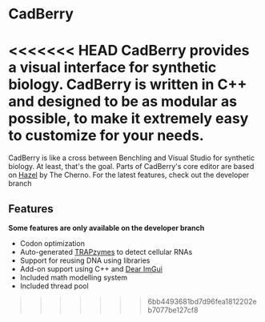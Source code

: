 # CadBerry
<<<<<<< HEAD
CadBerry provides a visual interface for synthetic biology. CadBerry is written in C++ and designed to be as modular as possible, to make it extremely easy to customize for your needs. 
=======
CadBerry is like a cross between Benchling and Visual Studio for synthetic biology. At least, that's the goal. Parts of CadBerry's core editor are based on [Hazel](https://github.com/TheCherno/Hazel) by The Cherno. For the latest features, check out the developer branch

## Features
**Some features are only available on the developer branch**
 - Codon optimization
 - Auto-generated [TRAPzymes](https://pubmed.ncbi.nlm.nih.gov/12022862/) to detect cellular RNAs
 - Support for reusing DNA using libraries
 - Add-on support using C++ and [Dear ImGui](https://github.com/ocornut/imgui)
 - Included math modelling system
 - Included thread pool
>>>>>>> 6bb4493681bd7d96fea1812202eb7077be127cf8

